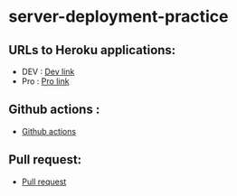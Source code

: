 # server-deployment-practice

## URLs to Heroku applications:
 - DEV : [Dev link](https://reem-server-deploy-dev.herokuapp.com/) 
 - Pro : [Pro link](https://reem-server-deploy-pro.herokuapp.com/)
## Github actions :
 -  [Github actions](https://github.com/reem-alqurm/server-deployment-practice/actions) 
## Pull request:
- [Pull request](https://github.com/reem-alqurm/server-deployment-practice/pulls 
)
